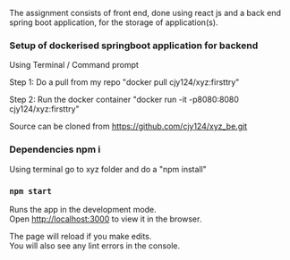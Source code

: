 The assignment consists of front end, done using react js and a back end spring boot application, for the storage of application(s).

### Setup of dockerised springboot application for backend

Using Terminal / Command prompt

Step 1: Do a pull from my repo
"docker pull cjy124/xyz:firsttry"

Step 2: Run the docker container
"docker run -it -p8080:8080 cjy124/xyz:firsttry"

Source can be cloned from https://github.com/cjy124/xyz_be.git

### Dependencies npm i

Using terminal go to xyz folder and do a "npm install"

### `npm start`

Runs the app in the development mode.<br />
Open [http://localhost:3000](http://localhost:3000) to view it in the browser.

The page will reload if you make edits.<br />
You will also see any lint errors in the console.
